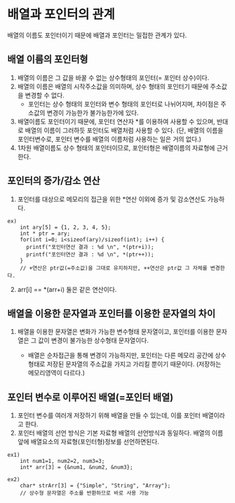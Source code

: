 # 배열과 포인터의 관계
배열의 이름도 포인터이기 때문에 배열과 포인터는 밀접한 관계가 있다.    

## 배열 이름의 포인터형
1. 배열의 이름은 그 값을 바꿀 수 없는 상수형태의 포인터(= 포인터 상수)이다.   
2. 배열의 이름은 배열의 시작주소값을 의미하며, 상수 형태의 포인터기 때문에 주소값을 변경할 수 없다.   
   * 포인터는 상수 형태의 포인터와 변수 형태의 포인터로 나뉘어지며, 차이점은 주소값의 변경이 가능한가 불가능한가에 있다.   
3. 배열이름도 포인터이기 때문에, 포인터 연산자 *를 이용하여 사용할 수 있으며, 반대로 배열의 이름이 그러하듯 포인터도 배열처럼 사용할 수 있다. (단, 배열의 이름을 포인터변수로, 포인터 변수를 배열의 이름처럼 사용하는 일은 거의 없다.)   
4. 1차원 배열이름도 상수 형태의 포인터이므로, 포인터형은 배열이름의 자료형에 근거한다.   

## 포인터의 증가/감소 연산
1. 포인터를 대상으로 메모리의 접근을 위한 *연산 이외에 증가 및 감소연산도 가능하다.   
```
ex)    
    int ary[5] = {1, 2, 3, 4, 5};   
    int * ptr = ary;   
    for(int i=0; i<sizeof(ary)/sizeof(int); i++) {   
      printf("포인터연산 결과 : %d \n", *(ptr+i));   
      printf("포인터연산 결과 : %d \n", *(ptr++));   
    }
    // +연산은 ptr값(=주소값)을 그대로 유지하지만, ++연산은 ptr값 그 자체를 변경한다.   
```

2. arr[i] == *(arr+i) 둘은 같은 연산이다.   

## 배열을 이용한 문자열과 포인터를 이용한 문자열의 차이
1. 배열을 이용한 문자열은 변화가 가능한 변수형태 문자열이고, 포인터를 이용한 문자열은 그 값이 변경이 불가능한 상수형태 문자열이다.   

   * 배열은 순차접근을 통해 변경이 가능하지만, 포인터는 다른 메모리 공간에 상수형태로 저장된 문자열의 주소값을 가지고 가리킬 뿐이기 때문이다. (저장하는 메모리영역이 다르다.)   

## 포인터 변수로 이루어진 배열(=포인터 배열)
1. 포인터 변수를 여러개 저장하기 위해 배열을 만들 수 있는데, 이를 포인터 배열이라고 한다.   
2. 포인터 배열의 선언 방식은 기본 자료형 배열의 선언방식과 동일하다. 배열의 이름 앞에 배열요소의 자료형(포인터형)정보를 선언하면된다.   
```
ex1)    
    int num1=1, num2=2, num3=3;   
    int* arr[3] = {&num1, &num2, &num3};   
```
```
ex2)    
    char* strArr[3] = {"Simple", "String", "Array"};   
    // 상수형 문자열은 주소를 반환하므로 바로 사용 가능   
```
